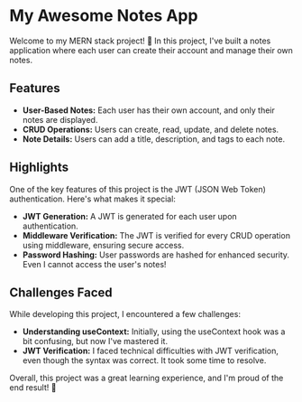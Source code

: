 # My Awesome Notes App

Welcome to my MERN stack project! 🚀 In this project, I've built a notes application where each user can create their account and manage their own notes.

## Features

- **User-Based Notes:** Each user has their own account, and only their notes are displayed.
- **CRUD Operations:** Users can create, read, update, and delete notes.
- **Note Details:** Users can add a title, description, and tags to each note.

## Highlights

One of the key features of this project is the JWT (JSON Web Token) authentication. Here's what makes it special:

- **JWT Generation:** A JWT is generated for each user upon authentication.
- **Middleware Verification:** The JWT is verified for every CRUD operation using middleware, ensuring secure access.
- **Password Hashing:** User passwords are hashed for enhanced security. Even I cannot access the user's notes!

## Challenges Faced

While developing this project, I encountered a few challenges:

- **Understanding useContext:** Initially, using the useContext hook was a bit confusing, but now I've mastered it.
- **JWT Verification:** I faced technical difficulties with JWT verification, even though the syntax was correct. It took some time to resolve.

Overall, this project was a great learning experience, and I'm proud of the end result! 🎉
